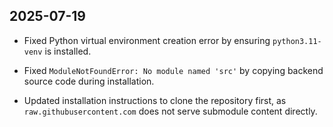 


## 2025-07-19
- Fixed Python virtual environment creation error by ensuring `python3.11-venv` is installed.



- Fixed `ModuleNotFoundError: No module named 'src'` by copying backend source code during installation.



- Updated installation instructions to clone the repository first, as `raw.githubusercontent.com` does not serve submodule content directly.

